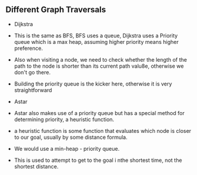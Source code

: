 ## Different Graph Traversals

* Dijkstra
 * This is the same as BFS, BFS uses a queue, Dijkstra uses a Priority queue which is a max heap, assuming higher priority means higher preference.
 * Also when visiting a node, we need to check whether the length of the path to the node is shorter than its current path valu8e, otherwise we don't go there.
 * Building the priority queue is the kicker here, otherwise it is very straightforward

* Astar
 * Astar also makes use of a priority queue but has a special method for determining priority, a heuristic function.
 * a heuristic function is some function that evaluates which node is closer to our goal, usually by some distance formula.
 * We would use a min-heap - priority queue.
 * This is used to attempt to get to the goal i nthe shortest time, not the shortest distance.

